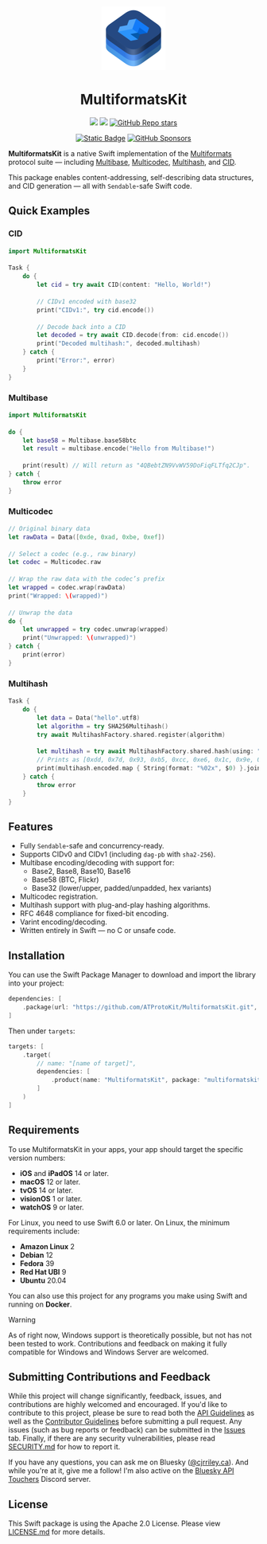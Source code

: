 <p align="center">
  <img src="https://github.com/ATProtoKit/MultiformatsKit/blob/main/Sources/MultiformatsKit/MultiformatsKit.docc/Resources/multiformatskit_icon.png" height="128" alt="A icon for MultiformatsKit, which contains three stacks of rounded rectangles in an isometric top view. At the top stack, the Multiformats logo is displayed. The three stacks are in various shades of blue.">
</p>

<h1 align="center">MultiformatsKit</h1>

<div align="center">

[![](https://img.shields.io/endpoint?url=https%3A%2F%2Fswiftpackageindex.com%2Fapi%2Fpackages%2FATProtoKit%2FMultiformatsKit%2Fbadge%3Ftype%3Dswift-versions)](https://swiftpackageindex.com/ATProtoKit/MultiformatsKit)
[![](https://img.shields.io/endpoint?url=https%3A%2F%2Fswiftpackageindex.com%2Fapi%2Fpackages%2FATProtoKit%2FMultiformatsKit%2Fbadge%3Ftype%3Dplatforms)](https://swiftpackageindex.com/ATProtoKit/MultiformatsKit)
[![GitHub Repo stars](https://img.shields.io/github/stars/ATProtoKit/MultiformatsKit?style=flat&logo=github)](https://github.com/ATProtoKit/MultiformatsKit)

</div>
<div align="center">

[![Static Badge](https://img.shields.io/badge/Follow-%40cjrriley.ca-0073fa?style=flat&logo=bluesky&labelColor=%23151e27&link=https%3A%2F%2Fbsky.app%2Fprofile%2Fcjrriley.ca)](https://bsky.app/profile/cjrriley.ca)
[![GitHub Sponsors](https://img.shields.io/github/sponsors/masterj93?color=%23cb5f96&link=https%3A%2F%2Fgithub.com%2Fsponsors%2FMasterJ93)](https://github.com/sponsors/MasterJ93)

</div>

**MultiformatsKit** is a native Swift implementation of the [Multiformats](https://multiformats.io) protocol suite — including [Multibase](https://github.com/multiformats/multibase), [Multicodec](https://github.com/multiformats/multicodec), [Multihash](https://github.com/multiformats/multihash), and [CID](https://github.com/multiformats/cid).

This package enables content-addressing, self-describing data structures, and CID generation — all with `Sendable`-safe Swift code.

## Quick Examples

### CID
```swift
import MultiformatsKit

Task {
    do {
        let cid = try await CID(content: "Hello, World!")

        // CIDv1 encoded with base32
        print("CIDv1:", try cid.encode())

        // Decode back into a CID
        let decoded = try await CID.decode(from: cid.encode())
        print("Decoded multihash:", decoded.multihash)
    } catch {
        print("Error:", error)
    }
}
```

### Multibase
```swift
import MultiformatsKit

do {
    let base58 = Multibase.base58btc
    let result = multibase.encode("Hello from Multibase!")
    
    print(result) // Will return as "4QBebtZN9VvWV59DoFiqFLTfq2CJp".
} catch {
    throw error
}
```

### Multicodec

```swift
// Original binary data
let rawData = Data([0xde, 0xad, 0xbe, 0xef])

// Select a codec (e.g., raw binary)
let codec = Multicodec.raw

// Wrap the raw data with the codec’s prefix
let wrapped = codec.wrap(rawData)
print("Wrapped: \(wrapped)")

// Unwrap the data
do {
    let unwrapped = try codec.unwrap(wrapped)
    print("Unwrapped: \(unwrapped)")
} catch {
    print(error)
}
```

### Multihash

```swift
Task {
    do {
        let data = Data("hello".utf8)
        let algorithm = try SHA256Multihash()
        try await MultihashFactory.shared.register(algorithm)

        let multihash = try await MultihashFactory.shared.hash(using: "sha2-256", data: data)
        // Prints as [0xdd, 0x7d, 0x93, 0xb5, 0xcc, 0xe6, 0x1c, 0x9e, 0xf6, 0x36, 0x5b, 0xf0, 0x9b, 0x41, 0xa8, 0xb0, 0x6f, 0xce, 0x69, 0x9a, 0xf4, 0x58, 0x76, 0xe3, 0x27, 0x0c, 0xb4, 0x65, 0xa1, 0x7a, 0xec, 0xb4]
        print(multihash.encoded.map { String(format: "%02x", $0) }.joined())
    } catch {
        throw error
    }
}
```

## Features

- Fully `Sendable`-safe and concurrency-ready.
- Supports CIDv0 and CIDv1 (including `dag-pb` with `sha2-256`).
- Multibase encoding/decoding with support for:
  - Base2, Base8, Base10, Base16
  - Base58 (BTC, Flickr)
  - Base32 (lower/upper, padded/unpadded, hex variants)
- Multicodec registration.
- Multihash support with plug-and-play hashing algorithms.
- RFC 4648 compliance for fixed-bit encoding.
- Varint encoding/decoding.
- Written entirely in Swift — no C or unsafe code.

## Installation

You can use the Swift Package Manager to download and import the library into your project:
```swift
dependencies: [
    .package(url: "https://github.com/ATProtoKit/MultiformatsKit.git", from: "0.3.0")
]
```

Then under `targets`:
```swift
targets: [
    .target(
        // name: "[name of target]",
        dependencies: [
            .product(name: "MultiformatsKit", package: "multiformatskit")
        ]
    )
]
```

## Requirements
To use MultiformatsKit in your apps, your app should target the specific version numbers:
- **iOS** and **iPadOS** 14 or later.
- **macOS** 12 or later.
- **tvOS** 14 or later.
- **visionOS** 1 or later.
- **watchOS** 9 or later.

For Linux, you need to use Swift 6.0 or later. On Linux, the minimum requirements include:
- **Amazon Linux** 2
- **Debian** 12
- **Fedora** 39
- **Red Hat UBI** 9
- **Ubuntu** 20.04

You can also use this project for any programs you make using Swift and running on **Docker**.

> [!WARNING]
> As of right now, Windows support is theoretically possible, but not has not been tested to work. Contributions and feedback on making it fully compatible for Windows and Windows Server are welcomed.

## Submitting Contributions and Feedback
While this project will change significantly, feedback, issues, and contributions are highly welcomed and encouraged. If you'd like to contribute to this project, please be sure to read both the [API Guidelines](https://github.com/ATProtoKit/MultiformatsKit/blob/main/API_GUIDELINES.md) as well as the [Contributor Guidelines](https://github.com/MasterJ93/ATProtoKit/blob/main/CONTRIBUTING.md) before submitting a pull request. Any issues (such as bug reports or feedback) can be submitted in the [Issues](https://github.com/ATProtoKit/MultiformatsKit/issues) tab. Finally, if there are any security vulnerabilities, please read [SECURITY.md](https://github.com/ATProtoKit/MultiformatsKit/blob/main/SECURITY.md) for how to report it.

If you have any questions, you can ask me on Bluesky ([@cjrriley.ca](https://bsky.app/profile/cjrriley.ca)). And while you're at it, give me a follow! I'm also active on the [Bluesky API Touchers](https://discord.gg/3srmDsHSZJ) Discord server.

## License
This Swift package is using the Apache 2.0 License. Please view [LICENSE.md](https://github.com/ATProtoKit/MultiformatsKit/blob/main/LICENSE.md) for more details.
